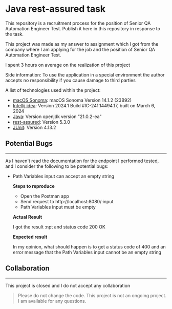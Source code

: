 # Java rest-assured task
This repository is a recruitment process for the position of Senior QA Automation Engineer Test. Publish it here in this repository in response to the task.

This project was made as my answer to assignment which I got from the company where I am applying for the job and the position of Senior QA Automation Engineer Test. 

I spent 3 hours on average on the realization of this project

Side information: To use the application in a special environment the author accepts no responsibility if you cause damage to third parties

  A list of technologies used within the project:
* [macOS Sonoma](https://support.apple.com/en-us/HT214032): macOS Sonoma Version 14.1.2 (23B92)
* [Intellij idea](https://www.jetbrains.com/idea/): Version 2024.1 Build #IC-241.14494.17, built on March 6, 2024
* [Java](https://www.java.com/en/): Version openjdk version "21.0.2-ea"
* [rest-assured](https://rest-assured.io/): Version 5.3.0 
* [JUnit](https://junit.org/): Version 4.13.2

## Potential Bugs
***
As I haven't read the documentation for the endpoint I performed tested, and I consider the following to be potential bugs:
     
* Path Variables input can accept an empty string

   __Steps to reproduce__
   * Open the Postman app 
   * Send request to http://localhost:8080/:input
   * Path Variables input must be empty
   
   __Actual Result__
   
   I got the result :npt and status code 200 OK
   
   __Expected result__
   
   In my opinion, what should happen is to get a status code of 400 and an error message that the Path Variables input cannot be an empty string

## Collaboration
***
This project is closed and I do not accept any collaboration
> Please do not change the code. 
> This project is not an ongoing project.
> I am available for any questions.
